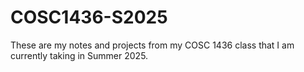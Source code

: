 # COSC1436-S2025

These are my notes and projects from my COSC 1436 class that I am currently taking in Summer 2025.
